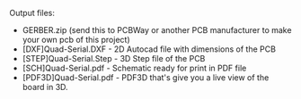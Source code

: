 Output files:

* GERBER.zip (send this to PCBWay or another PCB manufacturer to make your own pcb of this project)
* [DXF]Quad-Serial.DXF - 2D Autocad file with dimensions of the PCB
* [STEP]Quad-Serial.Step - 3D Step file of the PCB
* [SCH]Quad-Serial.pdf - Schematic ready for print in PDF file
* [PDF3D]Quad-Serial.pdf - PDF3D that's give you a live view of the board in 3D.
